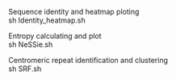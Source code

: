 Sequence identity and heatmap ploting  
  sh Identity_heatmap.sh

Entropy calculating and plot  
  sh NeSSie.sh

Centromeric repeat identification and clustering  
  sh SRF.sh
